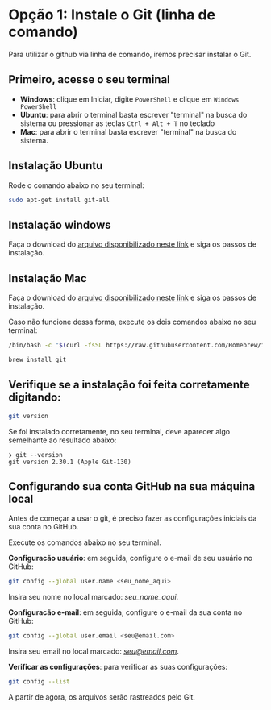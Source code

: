 # Opção 1: Instale o Git (linha de comando)
Para utilizar o github via linha de comando, iremos precisar instalar o Git.

## Primeiro, acesse o seu terminal
- **Windows**: clique em Iniciar, digite `PowerShell` e clique em `Windows PowerShell`
- **Ubuntu**: para abrir o terminal basta escrever "terminal" na busca do sistema ou pressionar as teclas `Ctrl + Alt + T` no teclado
- **Mac**:  para abrir o terminal basta escrever "terminal" na busca do sistema.



## Instalação Ubuntu
Rode o comando abaixo no seu terminal:
```bash
sudo apt-get install git-all
```

## Instalação windows
Faça o download do [arquivo disponibilizado neste link](http://git-scm.com/download/win) e siga os passos de instalação.

## Instalação Mac
Faça o download do [arquivo disponibilizado neste link](https://sourceforge.net/projects/git-osx-installer/) e siga os passos de instalação.

Caso não funcione dessa forma, execute os dois comandos abaixo no seu terminal:

```bash
/bin/bash -c "$(curl -fsSL https://raw.githubusercontent.com/Homebrew/install/HEAD/install.sh)"
```

```bash
brew install git
```

## Verifique se a instalação foi feita corretamente digitando:
```bash
git version
```

Se foi instalado corretamente, no seu terminal, deve aparecer algo semelhante ao resultado abaixo:
````
❯ git --version
git version 2.30.1 (Apple Git-130)
````

## Configurando sua conta GitHub na sua máquina local
Antes de começar a usar o git, é preciso fazer as configurações iniciais da sua conta no GitHub.

Execute os comandos abaixo no seu terminal.

**Configuracão usuário**: em seguida, configure o e-mail de seu usuário no GitHub:

````bash
git config --global user.name <seu_nome_aqui>
````
Insira seu nome no local marcado: *seu_nome_aqui*.

**Configuracão e-mail**: em seguida, configure o e-mail da sua conta no GitHub:
````bash
git config --global user.email <seu@email.com>
````
Insira seu email no local marcado: *seu@email.com*.

**Verificar as configurações**: para verificar as suas configurações:
````bash
git config --list
````

A partir de agora, os arquivos serão rastreados pelo Git.
